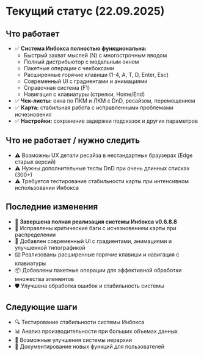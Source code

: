 ﻿# Текущий статус (22.09.2025)

## Что работает
- ✅ **Система Инбокса полностью функциональна:**
  - Быстрый захват мыслей (N) с многострочным вводом
  - Полный дистрибьютор с модальным окном
  - Пакетные операции с чекбоксами
  - Расширенные горячие клавиши (1-4, A, T, D, Enter, Esc)
  - Современный UI с градиентами и анимациями
  - Справочная система (F1)
  - Навигация с клавиатуры (стрелки, Home/End)
- ✅ **Чек-листы:** окна по ПКМ и ЛКМ с DnD, ресайзом, перемещением
- ✅ **Карта:** стабильная работа с исправленными проблемами исчезновения
- ✅ **Настройки:** сохранение задержки подсказок и других параметров

## Что не работает / нужно следить
- ⚠️ Возможны UX детали ресайза в нестандартных браузерах (Edge старых версий)
- ⚠️ Нужны дополнительные тесты DnD при очень длинных списках (300+)
- ⚠️ Требуется тестирование стабильности карты при интенсивном использовании Инбокса

## Последние изменения
- 🎉 **Завершена полная реализация системы Инбокса v0.6.8.8**
- 🔧 Исправлены критические баги с исчезновением карты при распределении
- 🎨 Добавлен современный UI с градиентами, анимациями и улучшенной типографикой
- ⌨️ Реализованы расширенные горячие клавиши и навигация с клавиатуры
- 📦 Добавлены пакетные операции для эффективной обработки множества элементов
- 🛡️ Улучшена обработка ошибок и стабильность системы

## Следующие шаги
- 🔍 Тестирование стабильности системы Инбокса
- 📊 Анализ производительности при больших объемах данных
- 🎯 Возможные улучшения системы иерархии
- 📝 Документирование новых функций для пользователей
